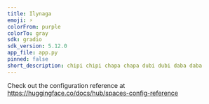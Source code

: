 ```yaml
---
title: Ilynaga
emoji: ⚡
colorFrom: purple
colorTo: gray
sdk: gradio
sdk_version: 5.12.0
app_file: app.py
pinned: false
short_description: chipi chipi chapa chapa dubi dubi daba daba
---
```


Check out the configuration reference at https://huggingface.co/docs/hub/spaces-config-reference

